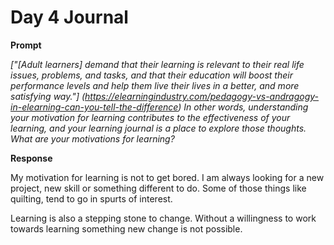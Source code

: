 # Day 4 Journal

**Prompt**

_["[Adult learners] demand that their learning is relevant to their real life issues, problems, and tasks, and that their education will boost their performance levels and help them live their lives in a better, and more satisfying way."] (https://elearningindustry.com/pedagogy-vs-andragogy-in-elearning-can-you-tell-the-difference)  In other words, understanding your motivation for learning contributes to the effectiveness of your learning, and your learning journal is a place to explore those thoughts. What are your motivations for learning?_

**Response**

My motivation for learning is not to get bored. I am always looking for a new project, new skill or something different to do. Some of those things like quilting, tend to go in spurts of interest.

Learning is also a stepping stone to change. Without a willingness to work towards learning something new change is not possible.